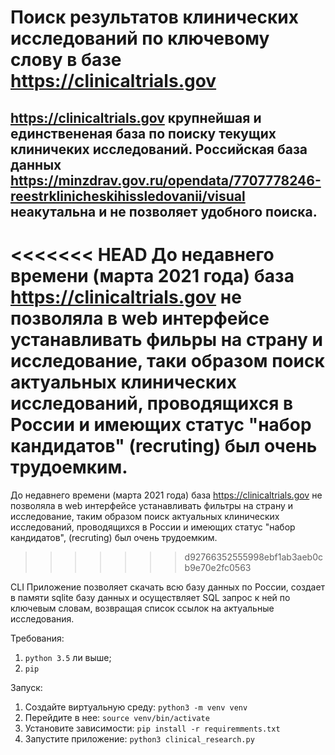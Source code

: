 # Поиск результатов клинических исследований по ключевому слову в базе https://clinicaltrials.gov
## https://clinicaltrials.gov крупнейшая и единствененая база по поиску текущих клиничеких исследований. Российская база данных https://minzdrav.gov.ru/opendata/7707778246-reestrklinicheskihissledovanii/visual неакутальна и не позволяет удобного поиска.

<<<<<<< HEAD
До недавнего времени (марта 2021 года) база https://clinicaltrials.gov не позволяла в web интерфейсе устанавливать фильры на страну и исследование, таки образом поиск актуальных клинических исследований, проводящихся в России и имеющих статус "набор кандидатов" (recruting) был очень трудоемким. 
=======
До недавнего времени (марта 2021 года) база https://clinicaltrials.gov не позволяла в web интерфейсе устанавливать фильтры на страну и исследование, таким образом поиск актуальных клинических исследований, проводящихся в России и имеющих статус "набор кандидатов", (recruting) был очень трудоемким. 
>>>>>>> d92766352555998ebf1ab3aeb0cb9e70e2fc0563

CLI Приложение позволяет скачать всю базу данных по России, создает в памяти sqlite базу данных и осуществляет SQL запрос к ней по ключевым словам, возвращая список ссылок на актуальные исследования.

Требования:
1. `python 3.5` ли выше;
2. `pip`

Запуск:

1. Создайте виртуальную среду: `python3 -m venv venv`
2. Перейдите в нее: `source venv/bin/activate`
3. Установите зависимости: `pip install -r requiremments.txt`
4. Запустите приложение: `python3 clinical_research.py`

